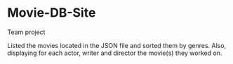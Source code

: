 # Movie-DB-Site

Team project 

Listed the movies located in the JSON file and sorted them by genres. Also, displaying for each actor, writer and director the movie(s) they worked on. 
